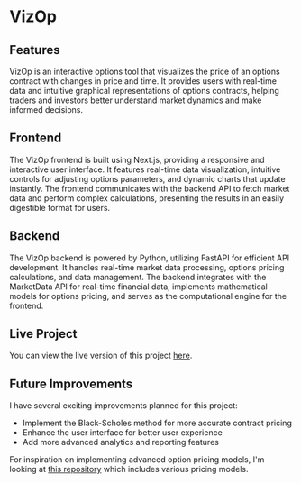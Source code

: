 # VizOp

## Features

VizOp is an interactive options tool that visualizes the price of an options contract with changes in price and time. It provides users with real-time data and intuitive graphical representations of options contracts, helping traders and investors better understand market dynamics and make informed decisions.

## Frontend

The VizOp frontend is built using Next.js, providing a responsive and interactive user interface. It features real-time data visualization, intuitive controls for adjusting options parameters, and dynamic charts that update instantly. The frontend communicates with the backend API to fetch market data and perform complex calculations, presenting the results in an easily digestible format for users.

## Backend

The VizOp backend is powered by Python, utilizing FastAPI for efficient API development. It handles real-time market data processing, options pricing calculations, and data management. The backend integrates with the MarketData API for real-time financial data, implements mathematical models for options pricing, and serves as the computational engine for the frontend.

## Live Project

You can view the live version of this project [here](https://vizop-frontend-ndoiwo4fia-uc.a.run.app/).

## Future Improvements

I have several exciting improvements planned for this project:

- Implement the Black-Scholes method for more accurate contract pricing
- Enhance the user interface for better user experience
- Add more advanced analytics and reporting features

For inspiration on implementing advanced option pricing models, I'm looking at [this repository](https://github.com/krivi95/option-pricing-models/tree/master/option_pricing) which includes various pricing models.
